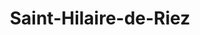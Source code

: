 ---
title: Saint-Hilaire-de-Riez
url: /saint-hilaire-de-riez/
latitude: 46.712
longitude: -1.962
---